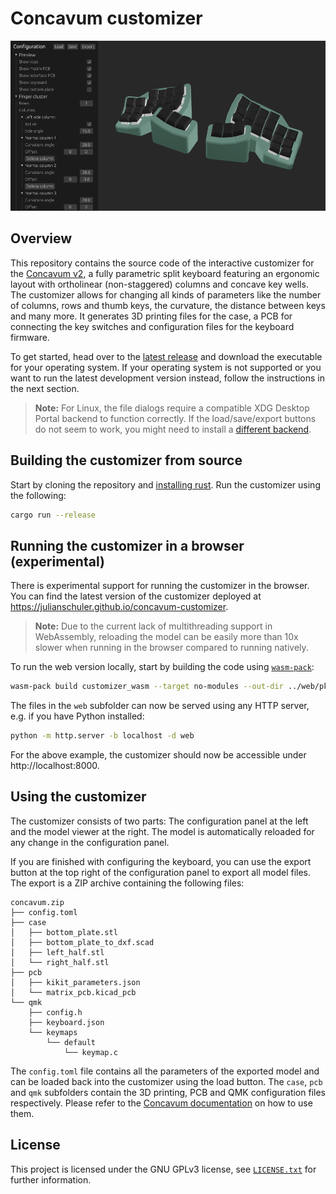 # Concavum customizer

![An image of the UI of the customizer](img/customizer.png)

## Overview

This repository contains the source code of the interactive customizer for the [Concavum v2](https://github.com/julianschuler/keyboards/tree/master/concavum-v2), a fully parametric split keyboard featuring an ergonomic layout with ortholinear (non-staggered) columns and concave key wells.
The customizer allows for changing all kinds of parameters like the number of columns, rows and thumb keys, the curvature, the distance between keys and many more.
It generates 3D printing files for the case, a PCB for connecting the key switches and configuration files for the keyboard firmware.

To get started, head over to the [latest release](https://github.com/julianschuler/concavum-customizer/releases/latest) and download the executable for your operating system. If your operating system is not supported or you want to run the latest development version instead, follow the instructions in the next section.

> **Note:** For Linux, the file dialogs require a compatible XDG Desktop Portal backend to function correctly. If the load/save/export buttons do not seem to work, you might need to install a [different backend](https://docs.rs/rfd/latest/rfd/#xdg-desktop-portal-backend).

## Building the customizer from source

Start by cloning the repository and [installing rust](https://www.rust-lang.org/tools/install).
Run the customizer using the following:

```sh
cargo run --release
```

## Running the customizer in a browser (experimental)

There is experimental support for running the customizer in the browser.
You can find the latest version of the customizer deployed at https://julianschuler.github.io/concavum-customizer.

> **Note:** Due to the current lack of multithreading support in WebAssembly, reloading the model can be easily more than 10x slower when running in the browser compared to running natively.

To run the web version locally, start by building the code using [`wasm-pack`](https://rustwasm.github.io/wasm-pack/installer/):

```sh
wasm-pack build customizer_wasm --target no-modules --out-dir ../web/pkg --no-typescript --no-pack
```

The files in the `web` subfolder can now be served using any HTTP server, e.g. if you have Python installed:

```sh
python -m http.server -b localhost -d web
```

For the above example, the customizer should now be accessible under http://localhost:8000.

## Using the customizer

The customizer consists of two parts: The configuration panel at the left and the model viewer at the right.
The model is automatically reloaded for any change in the configuration panel.

If you are finished with configuring the keyboard, you can use the export button at the top right of the configuration panel to export all model files.
The export is a ZIP archive containing the following files:

```
concavum.zip
├── config.toml
├── case
│   ├── bottom_plate.stl
│   ├── bottom_plate_to_dxf.scad
│   ├── left_half.stl
│   └── right_half.stl
├── pcb
│   ├── kikit_parameters.json
│   └── matrix_pcb.kicad_pcb
└── qmk
    ├── config.h
    ├── keyboard.json
    └── keymaps
        └── default
            └── keymap.c
```

The `config.toml` file contains all the parameters of the exported model and can be loaded back into the customizer using the load button.
The `case`, `pcb` and `qmk` subfolders contain the 3D printing, PCB and QMK configuration files respectively.
Please refer to the [Concavum documentation](https://github.com/julianschuler/keyboards/tree/master/concavum-v2) on how to use them.

## License

This project is licensed under the GNU GPLv3 license, see [`LICENSE.txt`](LICENSE.txt) for further information.
